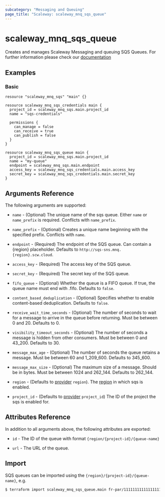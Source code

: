```yaml
---
subcategory: "Messaging and Queuing"
page_title: "Scaleway: scaleway_mnq_sqs_queue"
---
```


# scaleway_mnq_sqs_queue

Creates and manages Scaleway Messaging and queuing SQS Queues.
For further information please check
our [documentation](https://www.scaleway.com/en/docs/serverless/messaging/how-to/create-manage-queues/)

## Examples

### Basic

```hcl
resource "scaleway_mnq_sqs" "main" {}

resource scaleway_mnq_sqs_credentials main {
  project_id = scaleway_mnq_sqs.main.project_id
  name = "sqs-credentials"

  permissions {
    can_manage = false
    can_receive = true
    can_publish = false
  }
}

resource scaleway_mnq_sqs_queue main {
  project_id = scaleway_mnq_sqs.main.project_id
  name = "my-queue"
  endpoint = scaleway_mnq_sqs.main.endpoint
  access_key = scaleway_mnq_sqs_credentials.main.access_key
  secret_key = scaleway_mnq_sqs_credentials.main.secret_key
}
```

## Arguments Reference

The following arguments are supported:

- `name` - (Optional) The unique name of the sqs queue. Either `name` or `name_prefix` is required. Conflicts with `name_prefix`.

- `name_prefix` - (Optional) Creates a unique name beginning with the specified prefix. Conflicts with `name`.

- `endpoint` - (Required) The endpoint of the SQS queue. Can contain a {region} placeholder. Defaults to `http://sqs-sns.mnq.{region}.scw.cloud`.

- `access_key` - (Required) The access key of the SQS queue.

- `secret_key` - (Required) The secret key of the SQS queue.

- `fifo_queue` - (Optional) Whether the queue is a FIFO queue. If true, the queue name must end with .fifo. Defaults to `false`.

- `content_based_deduplication` - (Optional) Specifies whether to enable content-based deduplication. Defaults to `false`.

- `receive_wait_time_seconds` - (Optional) The number of seconds to wait for a message to arrive in the queue before returning. Must be between 0 and 20. Defaults to 0.

- `visibility_timeout_seconds` - (Optional) The number of seconds a message is hidden from other consumers. Must be between 0 and 43_200. Defaults to 30.

- `message_max_age` - (Optional) The number of seconds the queue retains a message. Must be between 60 and 1_209_600. Defaults to 345_600.

- `message_max_size` - (Optional) The maximum size of a message. Should be in bytes. Must be between 1024 and 262_144. Defaults to 262_144.

- `region` - (Defaults to [provider](../index.md#region) `region`). The [region](../guides/regions_and_zones.md#regions) in which sqs is enabled.

- `project_id` - (Defaults to [provider](../index.md#project_id) `project_id`) The ID of the project the sqs is enabled for.


## Attributes Reference

In addition to all arguments above, the following attributes are exported:

- `id` - The ID of the queue with format `{region/{project-id}/{queue-name}`

- `url` - The URL of the queue.

## Import

SQS queues can be imported using the `{region}/{project-id}/{queue-name}`, e.g.

```bash
$ terraform import scaleway_mnq_sqs_queue.main fr-par/11111111111111111111111111111111/my-queue
```
